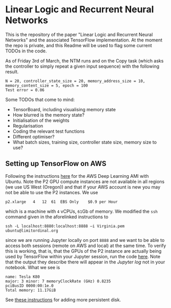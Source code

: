 # Linear Logic and Recurrent Neural Networks

This is the repository of the paper "Linear Logic and Recurrent Neural Networks" and the associated TensorFlow implementation. At the moment the repo is private, and this Readme will be used to flag some current TODOs in the code.

As of Friday 3rd of March, the NTM runs and on the Copy task (which asks the controller to simply repeat a given input sequence) with the following result.

```
N = 20, controller_state_size = 20, memory_address_size = 10, memory_content_size = 5, epoch = 100
Test error = 0.06
```

Some TODOs that come to mind:

* TensorBoard, including visualising memory state
* How blurred is the memory state?
* Initialisation of the weights
* Regularisation
* Coding the relevant test functions
* Different optimiser?
* What batch sizes, training size, controller state size, memory size to use?

## Setting up TensorFlow on AWS

Following the instructions [here](https://aws.amazon.com/blogs/ai/the-aws-deep-learning-ami-now-with-ubuntu/) for the AWS Deep Learning AMI with Ubuntu. Note the P2 GPU compute instances are not available in all regions (we use US West (Oregon)) and that if your AWS account is new you may not be able to use the P2 instances. We use 

```
p2.xlarge	4	12	61	EBS Only	$0.9 per Hour
```

which is a machine with `4` vCPUs, `61`Gb of memory. We modified the `ssh` command given in the aforelinked instructions to

```
ssh -L localhost:8880:localhost:8888 –i Virginia.pem ubuntu@limitordinal.org
```

since we are running Jupyter locally on port `8888` and we want to be able to access both sessions (remote on AWS and local) at the same time. To verify this is working, that is, that the GPUs of the P2 instance are actually being used by TensorFlow within your Jupyter session, run the code [here](https://www.tensorflow.org/tutorials/using_gpu). Note that the output they describe there will appear in the *Jupyter log* not in your notebook. What we see is

```
name: Tesla K80
major: 3 minor: 7 memoryClockRate (GHz) 0.8235
pciBusID 0000:00:1e.0
Total memory: 11.17GiB
```

See [these instructions](http://docs.aws.amazon.com/AWSEC2/latest/UserGuide/ebs-attaching-volume.html) for adding more persistent disk.
